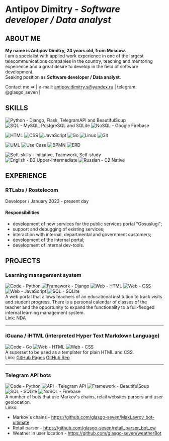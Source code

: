 # Antipov Dimitry - *Software developer / Data analyst*

## ABOUT ME
**My name is Antipov Dimitry, 24 years old, from Moscow.**</br>
I am a specialist with applied work experience in one of the largest telecommunications companies in the country, teaching and mentoring experience and a great desire to develop in the field of software development.</br>
Seaking position as **Software developer / Data analyst**.</br>

Contact me => | e-mail: antipov.dimitry.s@yandex.ru | telegram: @glasgo_seven |

## SKILLS
<img src="https://img.shields.io/badge/Python-Django_Flask_TelegramAPI_BeautifulSoup-4B8BBE" alt="Python - Django, Flask, TelegramAPI and BeautifulSoup"> <img src="https://img.shields.io/badge/SQL-MySQL_PostgreSQL_SQLite-00758F" alt="SQL - MySQL, PostgreSQL and SQLite"> <img src="https://img.shields.io/badge/NoSQL-Google Firebase-FFA611" alt="NoSQL - Google Firebase"></br>

<img src="https://img.shields.io/badge/Web-HTML-E34C26" alt="HTML"> <img src="https://img.shields.io/badge/Web-CSS-3C99DC" alt="CSS"> <img src="https://img.shields.io/badge/Web-JavaScript-F0DB4F" alt="JavaScript"> <img src="https://img.shields.io/badge/Go-79ADDC" alt="Go"> <img src="https://img.shields.io/badge/Linux-FFFFFF" alt="Linux"> <img src="https://img.shields.io/badge/Git-F1502F" alt="Git"></br>

<img src="https://img.shields.io/badge/UML-C8C8C7" alt="UML"> <img src="https://img.shields.io/badge/Use Case-C8C8C7" alt="Use Case"> <img src="https://img.shields.io/badge/BPMN-C8C8C7" alt="BPMN"> <img src="https://img.shields.io/badge/ERD-C8C8C7" alt="ERD"></br>

<img src="https://img.shields.io/badge/Soft-Initiative_Teamwork_Self--study-4B8BBE" alt="Soft-skills - Initiative, Teamwork, Self-study"> <img src="https://img.shields.io/badge/English-B2 Upper--Intermediate-344AA1" alt="English - B2 Upper-Intermediate"> <img src="https://img.shields.io/badge/Russian-C2 Native-CA2C23" alt="Russian - C2 Native"></br>

## EXPERIENCE

### RTLabs / Rostelecom
Developer / January 2023 - present day
#### Responsibilities
* development of new services for the public services portal "Gosuslugi";
* support and debugging of existing services;
* interaction with internal, departmental and government customers;
* development of the internal portal;
* development of internal dev-tools.

## PROJECTS

### Learning management system
<img src="https://img.shields.io/badge/Code-Python-4B8BBE" alt="Code - Python"> <img src="https://img.shields.io/badge/Framework-Django-4B8BBE" alt="Framework - Django"> <img src="https://img.shields.io/badge/Web-HTML-E34C26" alt="Web - HTML"> <img src="https://img.shields.io/badge/Web-CSS-3C99DC" alt="Web - CSS"> <img src="https://img.shields.io/badge/Web-JavaScript-F0DB4F" alt="Web - JavaScript"> <img src="https://img.shields.io/badge/SQL-SQLite-00758F" alt="SQL - SQLite"></br>
A web portal that allows teachers of an educational institution to track visits and student progress.
There is a personal calendar of classes of the teacher and the opportunity to expand the functionality to a full-fledged internal learning management system.</br>
Link: NDA

<hr>

### iGuana / iHTML (interpreted Hyper Text Markdown Language)
<img src="https://img.shields.io/badge/Code-Go-79ADDC" alt="Code - Go"> <img src="https://img.shields.io/badge/Web-HTML-E34C26" alt="Web - HTML"> <img src="https://img.shields.io/badge/Web-CSS-3C99DC" alt="Web - CSS"></br>
A superset to be used as a templater for plain HTML and CSS.</br>
Link: [GitHub Pages](https://glasgo-seven.github.io/iGuana/) [GitHub Rep](https://github.com/glasgo-seven/iGuana)

<hr>

### Telegram API bots
<img src="https://img.shields.io/badge/Code-Python-4B8BBE" alt="Code - Python"> <img src="https://img.shields.io/badge/API-Telegram API-4B8BBE" alt="API - Telegram API"> <img src="https://img.shields.io/badge/Framework-BeautifulSoup-4B8BBE" alt="Framework - BeautifulSoup"> <img src="https://img.shields.io/badge/SQL-SQLite-00758F" alt="SQL - SQLite"> <img src="https://img.shields.io/badge/NoSQL-Firebase-FFA611" alt="NoSQL - Firebase"></br>
A number of bots that use Markov's chains, relail websites parsers and user geolocation.</br>
Links:
* Markov's chains - https://github.com/glasgo-seven/MaxLavrov_bot-ultimate
* Retail parser - https://github.com/glasgo-seven/retail_parser_bot_cw
* Weather in user location - https://github.com/glasgo-seven/weatherBot

## 

